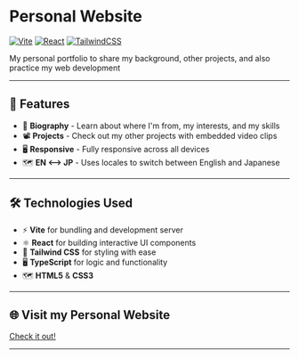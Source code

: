 # Personal Website

[![Vite](https://img.shields.io/badge/Built%20With-Vite-646CFF?style=flat&logo=vite&logoColor=white)](https://vitejs.dev/) 
[![React](https://img.shields.io/badge/Framework-React-61DAFB?style=flat&logo=react&logoColor=white)](https://reactjs.org/)
[![TailwindCSS](https://img.shields.io/badge/Styled%20With-TailwindCSS-06B6D4?style=flat&logo=tailwindcss&logoColor=white)](https://tailwindcss.com/)

My personal portfolio to share my background, other projects, and also practice my web development 

---

## 🚀 Features

- 📜 **Biography** - Learn about where I'm from, my interests, and my skills
- 📽️ **Projects** - Check out my other projects with embedded video clips
- 🖥️ **Responsive** - Fully responsive across all devices
- 🗺️ **EN <--> JP** - Uses locales to switch between English and Japanese

---

## 🛠️ Technologies Used

- ⚡ **Vite** for bundling and development server
- ⚛️ **React** for building interactive UI components
- 🎨 **Tailwind CSS** for styling with ease
- 🖥️ **TypeScript** for logic and functionality
- 🗺️ **HTML5** & **CSS3**

---

## 🌐 Visit my Personal Website

[Check it out!](https://personal-website-otow.onrender.com)

---



